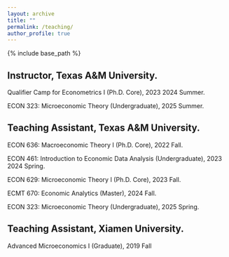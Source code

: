 ```yaml
---
layout: archive
title: ""
permalink: /teaching/
author_profile: true
---
```


{% include base_path %}

## Instructor, Texas A&M University.

Qualifier Camp for Econometrics I (Ph.D. Core), 2023 2024 Summer.

ECON 323: Microeconomic Theory (Undergraduate), 2025 Summer.




## Teaching Assistant, Texas A&M University.

ECON 636: Macroeconomic Theory I (Ph.D. Core), 2022 Fall.

ECON 461: Introduction to Economic Data Analysis (Undergraduate), 2023 2024 Spring.

ECON 629: Microeconomic Theory I (Ph.D. Core), 2023 Fall.

ECMT 670: Economic Analytics (Master), 2024 Fall.

ECON 323: Microeconomic Theory (Undergraduate), 2025 Spring.



## Teaching Assistant, Xiamen University.

Advanced Microeconomics I (Graduate), 2019 Fall